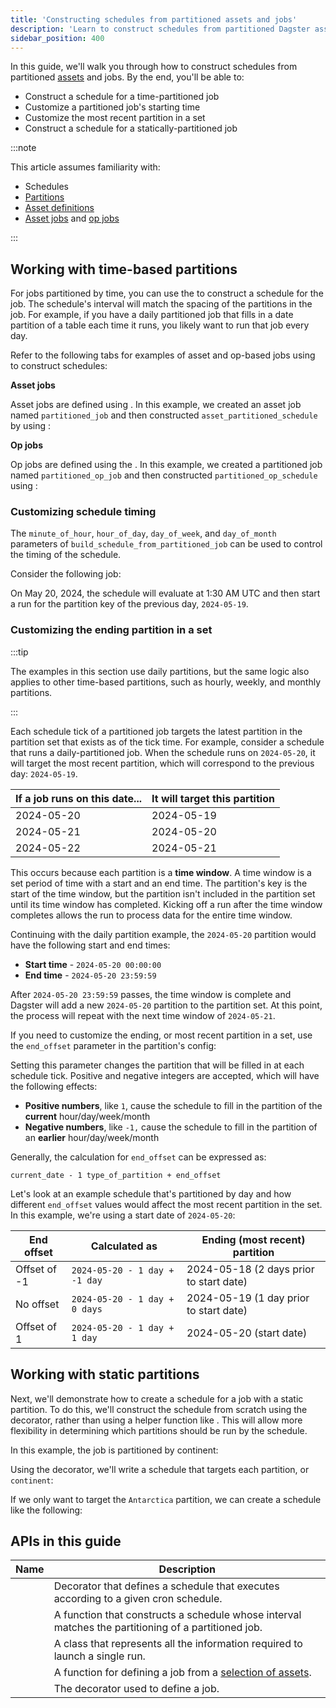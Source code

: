 ```yaml
---
title: 'Constructing schedules from partitioned assets and jobs'
description: 'Learn to construct schedules from partitioned Dagster assets and jobs.'
sidebar_position: 400
---
```


In this guide, we'll walk you through how to construct schedules from partitioned [assets](/guides/build/assets) and jobs. By the end, you'll be able to:

- Construct a schedule for a time-partitioned job
- Customize a partitioned job's starting time
- Customize the most recent partition in a set
- Construct a schedule for a statically-partitioned job

:::note

This article assumes familiarity with:

- Schedules
- [Partitions](/guides/build/partitions-and-backfills/partitioning-assets)
- [Asset definitions](/guides/build/assets/defining-assets)
- [Asset jobs](/guides/build/jobs/asset-jobs) and [op jobs](/guides/build/jobs/op-jobs)

:::

## Working with time-based partitions

For jobs partitioned by time, you can use the <PyObject section="schedules-sensors" module="dagster" object="build_schedule_from_partitioned_job"/> to construct a schedule for the job. The schedule's interval will match the spacing of the partitions in the job. For example, if you have a daily partitioned job that fills in a date partition of a table each time it runs, you likely want to run that job every day.

Refer to the following tabs for examples of asset and op-based jobs using <PyObject section="schedules-sensors" module="dagster" object="build_schedule_from_partitioned_job"/> to construct schedules:

<Tabs>
<TabItem value="Asset jobs">

**Asset jobs**

Asset jobs are defined using <PyObject section="assets" module="dagster" object="define_asset_job" />. In this example, we created an asset job named `partitioned_job` and then constructed `asset_partitioned_schedule` by using <PyObject section="schedules-sensors" module="dagster" object="build_schedule_from_partitioned_job"/>:

<CodeExample
  path="docs_snippets/docs_snippets/concepts/partitions_schedules_sensors/schedule_from_partitions.py"
  startAfter="start_partitioned_asset_schedule"
  endBefore="end_partitioned_asset_schedule"
  title="src/<project_name>/defs/assets.py"
/>

</TabItem>
<TabItem value="Op jobs">

**Op jobs**

Op jobs are defined using the <PyObject section="jobs" module="dagster" object="job" decorator />. In this example, we created a partitioned job named `partitioned_op_job` and then constructed `partitioned_op_schedule` using <PyObject section="schedules-sensors" module="dagster" object="build_schedule_from_partitioned_job"/>:

<CodeExample
  path="docs_snippets/docs_snippets/concepts/partitions_schedules_sensors/schedule_from_partitions.py"
  startAfter="start_marker"
  endBefore="end_marker"
  title="src/<project_name>/defs/assets.py"
/>

</TabItem>
</Tabs>

### Customizing schedule timing

The `minute_of_hour`, `hour_of_day`, `day_of_week`, and `day_of_month` parameters of `build_schedule_from_partitioned_job` can be used to control the timing of the schedule.

Consider the following job:

<CodeExample
  path="docs_snippets/docs_snippets/concepts/partitions_schedules_sensors/schedule_from_partitions.py"
  startAfter="start_partitioned_schedule_with_offset"
  endBefore="end_partitioned_schedule_with_offset"
/>

On May 20, 2024, the schedule will evaluate at 1:30 AM UTC and then start a run for the partition key of the previous day, `2024-05-19`.

### Customizing the ending partition in a set

:::tip

The examples in this section use daily partitions, but the same logic also applies to other time-based partitions, such as hourly, weekly, and monthly partitions.

:::

Each schedule tick of a partitioned job targets the latest partition in the partition set that exists as of the tick time. For example, consider a schedule that runs a daily-partitioned job. When the schedule runs on `2024-05-20`, it will target the most recent partition, which will correspond to the previous day: `2024-05-19`.

| If a job runs on this date... | It will target this partition |
| ----------------------------- | ----------------------------- |
| 2024-05-20                    | 2024-05-19                    |
| 2024-05-21                    | 2024-05-20                    |
| 2024-05-22                    | 2024-05-21                    |

This occurs because each partition is a **time window**. A time window is a set period of time with a start and an end time. The partition's key is the start of the time window, but the partition isn't included in the partition set until its time window has completed. Kicking off a run after the time window completes allows the run to process data for the entire time window.

Continuing with the daily partition example, the `2024-05-20` partition would have the following start and end times:

- **Start time** - `2024-05-20 00:00:00`
- **End time** - `2024-05-20 23:59:59`

After `2024-05-20 23:59:59` passes, the time window is complete and Dagster will add a new `2024-05-20` partition to the partition set. At this point, the process will repeat with the next time window of `2024-05-21`.

If you need to customize the ending, or most recent partition in a set, use the `end_offset` parameter in the partition's config:

<CodeExample
  path="docs_snippets/docs_snippets/concepts/partitions_schedules_sensors/schedule_from_partitions.py"
  startAfter="start_offset_partition"
  endBefore="end_offset_partition"
  title="src/<project_name>/defs/schedules.py"
/>

Setting this parameter changes the partition that will be filled in at each schedule tick. Positive and negative integers are accepted, which will have the following effects:

- **Positive numbers**, like `1`, cause the schedule to fill in the partition of the **current** hour/day/week/month
- **Negative numbers**, like `-1,` cause the schedule to fill in the partition of an **earlier** hour/day/week/month

Generally, the calculation for `end_offset` can be expressed as:

```shell
current_date - 1 type_of_partition + end_offset
```

Let's look at an example schedule that's partitioned by day and how different `end_offset` values would affect the most recent partition in the set. In this example, we're using a start date of `2024-05-20`:

| End offset   | Calculated as                 | Ending (most recent) partition          |
| ------------ | ----------------------------- | --------------------------------------- |
| Offset of -1 | `2024-05-20 - 1 day + -1 day` | 2024-05-18 (2 days prior to start date) |
| No offset    | `2024-05-20 - 1 day + 0 days` | 2024-05-19 (1 day prior to start date)  |
| Offset of 1  | `2024-05-20 - 1 day + 1 day`  | 2024-05-20 (start date)                 |

## Working with static partitions

Next, we'll demonstrate how to create a schedule for a job with a static partition. To do this, we'll construct the schedule from scratch using the <PyObject section="schedules-sensors" module="dagster" object="schedule" decorator /> decorator, rather than using a helper function like <PyObject section="schedules-sensors" module="dagster" object="build_schedule_from_partitioned_job"/>. This will allow more flexibility in determining which partitions should be run by the schedule.

In this example, the job is partitioned by continent:

<CodeExample
  path="docs_snippets/docs_snippets/concepts/partitions_schedules_sensors/static_partitioned_asset_job.py"
  startAfter="start_job"
  endBefore="end_job"
  title="src/<project_name>/defs/assets.py"
/>

Using the <PyObject section="schedules-sensors" module="dagster" object="schedule" decorator /> decorator, we'll write a schedule that targets each partition, or `continent`:

<CodeExample
  path="docs_snippets/docs_snippets/concepts/partitions_schedules_sensors/static_partitioned_asset_job.py"
  startAfter="start_schedule_all_partitions"
  endBefore="end_schedule_all_partitions"
  title="src/<project_name>/defs/schedules.py"
/>

If we only want to target the `Antarctica` partition, we can create a schedule like the following:

<CodeExample
  path="docs_snippets/docs_snippets/concepts/partitions_schedules_sensors/static_partitioned_asset_job.py"
  startAfter="start_single_partition"
  endBefore="end_single_partition"
  title="src/<project_name>/defs/schedules.py"
/>

## APIs in this guide

| Name                                                                                                   | Description                                                                                              |
| ------------------------------------------------------------------------------------------------------ | -------------------------------------------------------------------------------------------------------- |
| <PyObject section="schedules-sensors" module="dagster" object="schedule" decorator />                  | Decorator that defines a schedule that executes according to a given cron schedule.                      |
| <PyObject section="schedules-sensors" module="dagster" object="build_schedule_from_partitioned_job" /> | A function that constructs a schedule whose interval matches the partitioning of a partitioned job.      |
| <PyObject section="schedules-sensors" module="dagster" object="RunRequest" />                          | A class that represents all the information required to launch a single run.                             |
| <PyObject section="assets" module="dagster" object="define_asset_job" />                               | A function for defining a job from a [selection of assets](/guides/build/assets/asset-selection-syntax). |
| <PyObject section="jobs" module="dagster" object="job" decorator />                                    | The decorator used to define a job.                                                                      |
